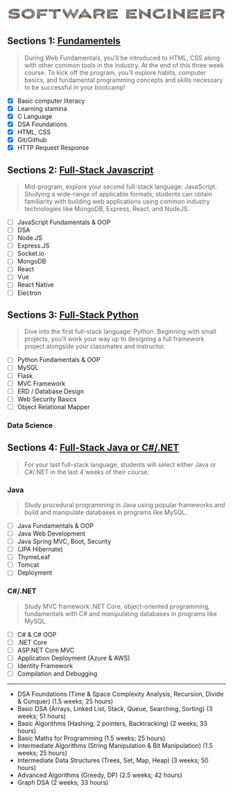 ![](./assets/uppercase.png)
<!-- 
-------
| Phase | Name                                                                  | Time    | Content                                                                                                                                                          |
| :---: | :-------------------------------------------------------------------- | :------ | :--------------------------------------------------------------------------------------------------------------------------------------------------------------- |
|   1   | [Programming Basic](#week-one-programming-basics)                     | 7 Days  | Basic computer literacy, Algorithmic foundations, Learning stamina                                                                                               |
|   2   | [Web Fundamentals](#weeks-two-to-four-web-fundamentels)               | 21 Days | HTML, CSS, Git/Github, HTTP Request Response, Optional: jQuery & Wireframing                                                                                     |
|   3   | [Full-Stack Javascript](#weeks-five-to-eight-full-stack-javascript)   | 28 Days | JavaScript Fundamentals & OOP, Node.JS, Express.JS, Socket.io, MongoDB, React, Vue, React Native                                                                 |
|   4   | [Object-Oriented Programming](#)                                      | 7 Days  | OOP Concepts (Encapsulation, Inheritance, Polymorphism, Abstraction, and Composition), Design Principles (DRY, KISS, YAGNI, SOLID, Separation of Concern.)       |
|   5   | [Full-Stack Python](#weeks-nine-to-twelve-full-stack-python)          | 28 Days | Python Fundamentals & OOP, MySQL, Flask, MVC Framework , ERD / Database Design, Web Security Basics, Object Relational Mapper                                    |
|   6   | [Full-Stack Java](#weeks-thirteen-to-sixteen-full-stack-java-or-cnet) | 28 Days | Java Fundamentals & OOP, Java Web Development, Java Spring MVC, Boot, Security, (JPA Hibernate), ThymeLeaf, Tomcat, Deployment                                   |
|   7   | [C#/.NET](#weeks-thirteen-to-sixteen-full-stack-java-or-cnet)         | 28 Days | C# & C# OOP, .NET Core, ASP.NET Core MVC, Application Deployment (Azure & AWS), Identity Framework, Compilation and Debugging                                    |
|   8   | [Expert in DSA](#)                                                    | 21 Days | DSA Foundations, Basic DSA, Basic Algorithms, Basic Maths for Programming, Intermediate Algorithms, Intermediate Data Structures, Advanced Algorithms, Graph DSA |
-------
-->

<!-- ! Fundamentals -->
## Sections 1: [Fundamentels](./Section-1:Fundamentals/fundamentals.md)
> During Web Fundamentals, you’ll be introduced to HTML, CSS along with other common tools in the industry. At the end of this three week course. To kick off the program, you’ll explore habits, computer basics, and fundamental programming concepts and skills necessary to be successful in your bootcamp!
- [x] Basic computer literacy
- [x] Learning stamina
- [x] C Language
- [x] DSA Foundations
- [x] HTML, CSS
- [x] Git/Github
- [x] HTTP Request Response

<!-- ! FS JavaScript -->
## Sections 2: [Full-Stack Javascript](./Section-2:FullStack-JavaScript/fullstack-javascript.md)
> Mid-program, explore your second full-stack language: JavaScript. Studying a wide-range of applicable formats, students can obtain familiarity with building web applications using common industry technologies like MongoDB, Express, React, and NodeJS.
- [ ] JavaScript Fundamentals & OOP
- [ ] DSA
- [ ] Node.JS
- [ ] Express.JS
- [ ] Socket.io
- [ ] MongoDB
- [ ] React
- [ ] Vue
- [ ] React Native
- [ ] Electron

<!-- ! FS Python -->
## Sections 3: [Full-Stack Python](./Section-3:FullStack-Python/)
> Dive into the first full-stack language: Python. Beginning with small projects, you’ll work your way up to designing a full framework project alongside your classmates and instructor.
- [ ]  Python Fundamentals & OOP
- [ ]  MySQL
- [ ]  Flask
- [ ]  MVC Framework 
- [ ]  ERD / Database Design
- [ ]  Web Security Basics
- [ ]  Object Relational Mapper

### Data Science

## Sections 4: [Full-Stack Java or C#/.NET](./Section-4:Java||C#(.NET)/)
> For your last full-stack language, students will select either Java or C#/.NET in the last 4 weeks of their course.

### Java
> Study procedural programming in Java using popular frameworks and build and manipulate databases in programs like MySQL.
- [ ] Java Fundamentals & OOP
- [ ] Java Web Development
- [ ] Java Spring MVC, Boot, Security
- [ ] (JPA Hibernate)
- [ ] ThymeLeaf
- [ ] Tomcat
- [ ] Deployment

### C#/.NET
> Study MVC framework .NET Core, object-oriented programming, fundamentals with C# and manipulating databases in programs like MySQL.
- [ ] C# & C# OOP
- [ ] .NET Core
- [ ] ASP.NET Core MVC
- [ ] Application Deployment (Azure & AWS)
- [ ] Identity Framework
- [ ] Compilation and Debugging

---

- DSA Foundations (Time & Space Complexity Analysis, Recursion, Divide & Conquer) (1.5 weeks; 25 hours)
- Basic DSA (Arrays, Linked List, Stack, Queue, Searching, Sorting) (3 weeks; 51 hours)
- Basic Algorithms (Hashing, 2 pointers, Backtracking) (2 weeks; 33 hours)
- Basic Maths for Programming (1.5 weeks; 25 hours)
- Intermediate Algorithms (String Manipulation & Bit Manipulation) (1.5 weeks; 25 hours)
- Intermediate Data Structures (Trees, Set, Map, Heap) (3 weeks; 50 hours)
- Advanced Algorithms (Greedy, DP) (2.5 weeks; 42 hours)
- Graph DSA (2 weeks; 33 hours)

